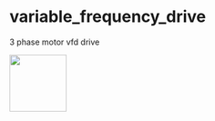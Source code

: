 # variable_frequency_drive
3 phase motor vfd drive

<img src="https://github.com/isen2000/3_pahase_variable_frequency_drive/assets/85979794/dd8e85eb-0c89-41dc-bd20-8145e9b899cb" width="100" height="100">
